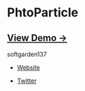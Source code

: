 PhtoParticle
============

## [View Demo &rarr;](http://softgarden.lovepop.jp/samples/PhotoParticle/SilverlightPagePhotoParticle.html)

softgarden137

- [Website](http://blog.goo.ne.jp/softgarden137)

- [Twitter](http://twitter.com/FutureWidgetLab)
